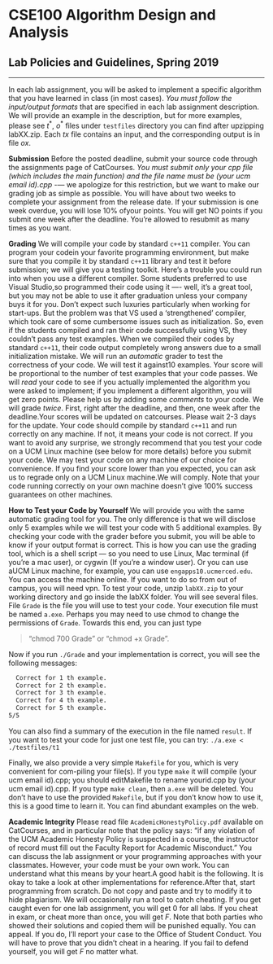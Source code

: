 # CSE100 Algorithm Design and Analysis

## Lab Policies and Guidelines, Spring 2019

---

In each lab assignment, you will be asked to implement a specific algorithm that you have learned in class (in most cases). _You must follow the input/output formats_ that are specified in each lab assignment description.  We will provide an example in the description, but for more examples, please see $t^{*}$, $o^{*}$ files under `testfiles` directory you can find after upzipping labXX.zip. Each _tx_ file contains an input, and the corresponding output is in file _ox_.

**Submission** Before  the  posted  deadline,  submit  your  source  code  through  the  assignments page of CatCourses. _You must submit only your cpp file (which includes the main function) and the file name must be (your ucm email id).cpp_ -— we apologize for this restriction, but we want to make our grading job as simple as possible.  You will have about two weeks to complete your assignment from the release date.  If your submission is one week overdue, you will lose $10$% ofyour points.  You will get NO points if you submit one week after the deadline.  You’re allowed to resubmit as many times as you want.

**Grading** We will compile your code by standard `c++11` compiler.  You can program your codein your favorite programming environment, but make sure that you compile it by standard `c++11` library and test it before submission; we will give you a testing toolkit.  Here’s a trouble you could run into when you use a different compiler.  Some students preferred to use Visual Studio,so programmed their code using it —- well, it’s a great tool, but you may not be able to use it after graduation unless your company buys it for you.  Don’t expect such luxuries particularly when working for start-ups.  But the problem was that VS used a ‘strengthened’ compiler, which took care of some cumbersome issues such as initialization.  So, even if the students compiled and ran their code successfully using VS, they couldn’t pass any test examples.  When we compiled their  codes  by  standard  `c++11`,  their  code  output  completely  wrong  answers  due  to  a  small initialization mistake.
We will run an _automatic_ grader to test the correctness of your code.  We will test it against10  examples.   Your  score  will  be  proportional  to  the  number  of  test  examples  that  your  code passes.  We will _read_ your code to see if you actually implemented the algorithm you were asked to implement; if you implement a different algorithm, you will get zero points.  Please help us by adding some _comments_ to your code.
We will grade _twice_.  First, right after the deadline, and then, one week after the deadline.Your scores will be updated on catcourses.  Please wait $2$-$3$ days for the update.
Your code should compile by standard `c++11` and run correctly on any machine.  If not, it means your code is not correct.  If you want to avoid any surprise, we strongly recommend that you  test  your  code  on  a  UCM  Linux  machine  (see  below  for  more  details)  before  you  submit your code.  We may test your code on any machine of our choice for convenience.  If you find your score lower than you expected, you can ask us to regrade only on a UCM Linux machine.We will comply.  Note that your code running correctly on your own machine doesn’t give $100$% success guarantees on other machines.

**How to Test your Code by Yourself** We will provide you with the same automatic grading tool for you.  The only difference is that we will disclose only $5$ examples while we will test your code with $5$ additional examples.  By checking your code with the grader before you submit, you will be able to know if your output format is correct.
This is how you can use the grading tool, which is a shell script — so you need to use Linux, Mac  terminal  (if  you’re  a  mac  user),  or  cygwin  (If  you’re  a  window  user).   Or  you  can  use  aUCM  Linux machine,  for  example,  you  can  use `engapps10.ucmerced.edu`.   You  can  access  the machine online.  If you want to do so from out of campus, you will need vpn.  To test your code, unzip `labXX.zip` to your working directory and go inside the labXX folder.  You will see several files.  File `Grade` is the file you will use to test your code.  Your execution file must be named `a.exe`.  Perhaps you may need to use chmod to change the permissions of `Grade`.  Towards this end, you can just type

>“chmod 700 Grade” or “chmod +x Grade”.

Now  if  you  run  `./Grade`  and  your  implementation  is  correct,  you  will  see  the  following messages:

```bash
  Correct for 1 th example.
  Correct for 2 th example.
  Correct for 3 th example.
  Correct for 4 th example.
  Correct for 5 th example.
5/5
```

You can also find a summary of the execution in the file named `result`.  If you want to test your code for just one test file, you can try:  `./a.exe < ./testfiles/t1`

Finally, we also provide a very simple `Makefile` for you, which is very convenient for com-piling your file(s).  If you type `make` it will compile (your ucm email id).cpp; you should editMakefile to rename yourid.cpp by (your ucm email id).cpp.  If you type `make clean`, then `a.exe` will be deleted.  You don’t have to use the provided `Makefile`, but if you don’t know how to use it, this is a good time to learn it.  You can find abundant examples on the web.

**Academic Integrity** Please read file `AcademicHonestyPolicy.pdf` available on CatCourses, and in particular note that the policy says:  “if any violation of the UCM Academic Honesty Policy is suspected in a course, the instructor of record must fill out the Faculty Report for Academic Misconduct.”
You can discuss the lab assignment or your programming approaches with your classmates. However, your code must be your own work.  You can understand what this means by your heart.A good habit is the following.  It is okay to take a look at other implementations for reference.After that, start programming from scratch.  Do not copy and paste and try to modify it to hide plagiarism.
We will occasionally run a tool to catch cheating.  If you get caught even for one lab assignment, you will get $0$ for all labs.  If you cheat in exam, or cheat more than once, you will get $F$. Note that both parties who showed their solutions and copied them will be punished equally.
You can appeal.  If you do, I’ll report your case to the Office of Student Conduct.  You will have to prove that you didn’t cheat in a hearing.  If you fail to defend yourself, you will get $F$ no matter what.